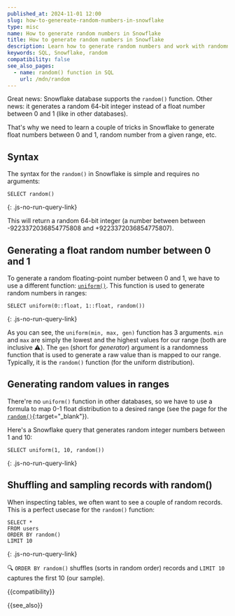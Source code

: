 ```yaml
---
published_at: 2024-11-01 12:00
slug: how-to-genereate-random-numbers-in-snowflake
type: misc
name: How to generate random numbers in Snowflake
title: How to generate random numbers in Snowflake
description: Learn how to generate random numbers and work with randomness in Snowflake.
keywords: SQL, Snowflake, random
compatibility: false
see_also_pages:
  - name: random() function in SQL
    url: /mdn/random
---
```


Great news: Snowflake database supports the `random()` function. Other news: it generates a random 64-bit integer instead of a float number between 0 and 1 (like in other databases).

That's why we need to learn a couple of tricks in Snowflake to generate float numbers between 0 and 1, random number from a given range, etc.

## Syntax

The syntax for the `random()` in Snowflake is simple and requires no arguments:

~~~pgsql
SELECT random()
~~~
{: .js-no-run-query-link}

This will return a random 64-bit integer (a number between between -9223372036854775808 and +9223372036854775807).

## Generating a float random number between 0 and 1

To generate a random floating-point number between 0 and 1, we have to use a different function: [`uniform()`](https://docs.snowflake.com/en/sql-reference/functions/uniform). This function is used to generate random numbers in ranges:

~~~pgsql
SELECT uniform(0::float, 1::float, random())
~~~
{: .js-no-run-query-link}

As you can see, the `uniform(min, max, gen)` function has 3 arguments. `min` and `max` are simply the lowest and the highest values for our range (both are inclusive :warning:). The `gen` (short for *generator*) argument is a randomness function that is used to generate a raw value than is mapped to our range. Typically, it is the `random()` function (for the uniform distribution).

## Generating random values in ranges

There're no `uniform()` function in other databases, so we have to use a formula to map 0-1 float distribution to a desired range (see the page for the [`random()`](/mdn/random){:target="_blank"}).

Here's a Snowflake query that generates random integer numbers between 1 and 10:

~~~pgsql
SELECT uniform(1, 10, random())
~~~
{: .js-no-run-query-link}

## Shuffling and sampling records with random()

When inspecting tables, we often want to see a couple of random records. This is a perfect usecase for the `random()` function:

~~~pgsql
SELECT *
FROM users
ORDER BY random()
LIMIT 10
~~~
{: .js-no-run-query-link}

:mag: `ORDER BY random()` shuffles (sorts in random order) records and `LIMIT 10` captures the first 10 (our sample).

{{compatibility}}

{{see_also}}
